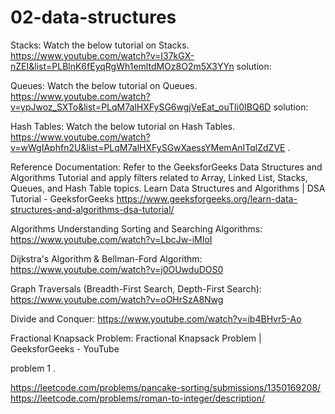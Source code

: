 # 02-data-structures

Stacks:
Watch the below tutorial on Stacks.
https://www.youtube.com/watch?v=I37kGX-nZEI&list=PLBlnK6fEyqRgWh1emltdMOz8O2m5X3YYn
 solution: 

Queues:
Watch the below tutorial on Queues.
https://www.youtube.com/watch?v=ypJwoz_SXTo&list=PLqM7alHXFySG6wgjVeEat_ouTIi0IBQ6D
 solution: 

Hash Tables:
Watch the below tutorial on Hash Tables.
https://www.youtube.com/watch?v=wWgIAphfn2U&list=PLqM7alHXFySGwXaessYMemAnITqlZdZVE
.
 



 

Reference Documentation:
Refer to the GeeksforGeeks Data Structures and Algorithms Tutorial and apply filters related to Array, Linked List, Stacks, Queues, and Hash Table topics.
Learn Data Structures and Algorithms | DSA Tutorial - GeeksforGeeks
https://www.geeksforgeeks.org/learn-data-structures-and-algorithms-dsa-tutorial/

 


Algorithms
Understanding Sorting and Searching Algorithms:
https://www.youtube.com/watch?v=LbcJw-iMIoI

Dijkstra's Algorithm & Bellman-Ford Algorithm:
https://www.youtube.com/watch?v=j0OUwduDOS0

Graph Traversals (Breadth-First Search, Depth-First Search):
https://www.youtube.com/watch?v=oOHrSzA8Nwg

Divide and Conquer:
https://www.youtube.com/watch?v=ib4BHvr5-Ao

Fractional Knapsack Problem:
Fractional Knapsack Problem | GeeksforGeeks - YouTube

problem 1 .

https://leetcode.com/problems/pancake-sorting/submissions/1350169208/
https://leetcode.com/problems/roman-to-integer/description/




 
